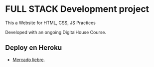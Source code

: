 # FULL STACK Development project
This a Website for HTML, CSS, JS Practices

Developed with an ongoing DigitalHouse Course.

## Deploy en Heroku
* [Mercado liebre](https://liebremarket.herokuapp.com/).